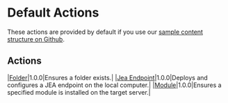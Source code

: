 # Default Actions

These actions are provided by default if you use our [sample content structure on Github](https://github.com/ServerConfigurationManager.github.io/content).

## Actions

|[Folder](defaultactions/Folder.html)|1.0.0|Ensures a folder exists.|
|[Jea Endpoint](defaultactions/Jea_Endpoint.html)|1.0.0|Deploys and configures a JEA endpoint on the local computer.|
|[Module](defaultactions/Module.html)|1.0.0|Ensures a specified module is installed on the target server.|
